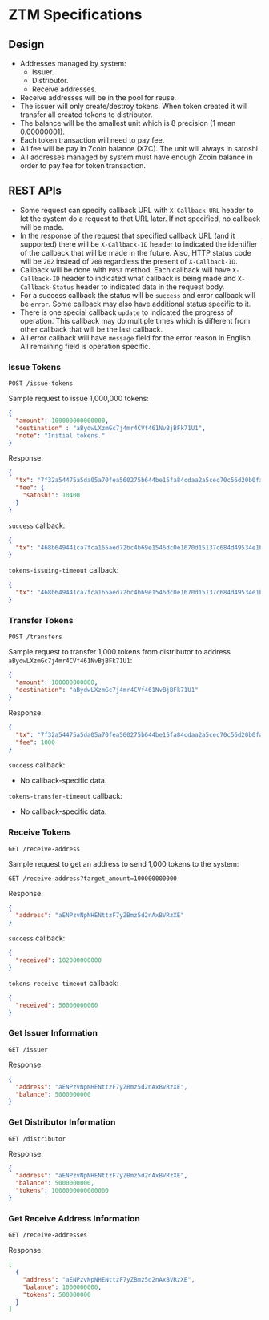 # ZTM Specifications

## Design

- Addresses managed by system:
  - Issuer.
  - Distributor.
  - Receive addresses.
- Receive addresses will be in the pool for reuse.
- The issuer will only create/destroy tokens. When token created it will transfer all created tokens to distributor.
- The balance will be the smallest unit which is 8 precision (1 mean 0.00000001).
- Each token transaction will need to pay fee.
- All fee will be pay in Zcoin balance (XZC). The unit will always in satoshi.
- All addresses managed by system must have enough Zcoin balance in order to pay fee for token transaction.

## REST APIs

- Some request can specify callback URL with `X-Callback-URL` header to let the system do a request to that URL later. If not specified, no callback will be made.
- In the response of the request that specified callback URL (and it supported) there will be `X-Callback-ID` header to indicated the identifier of the callback that will be made in the future. Also, HTTP status code will be `202` instead of `200` regardless the present of `X-Callback-ID`.
- Callback will be done with `POST` method. Each callback will have `X-Callback-ID` header to indicated what callback is being made and `X-Callback-Status` header to indicated data in the request body.
- For a success callback the status will be `success` and error callback will be `error`. Some callback may also have additional status specific to it.
- There is one special callback `update` to indicated the progress of operation. This callback may do multiple times which is different from other callback that will be the last callback.
- All error callback will have `message` field for the error reason in English. All remaining field is operation specific.

### Issue Tokens

```
POST /issue-tokens
```

Sample request to issue 1,000,000 tokens:

```json
{
  "amount": 100000000000000,
  "destination" : "aBydwLXzmGc7j4mr4CVf461NvBjBFk71U1",
  "note": "Initial tokens."
}
```

Response:

```json
{
  "tx": "7f32a54475a5da05a70fea560275b644be15fa84cdaa2a5cec70c56d20b0fad3",
  "fee": {
    "satoshi": 10400
  }
}
```

`success` callback:

```json
{
  "tx": "468b649441ca7fca165aed72bc4b69e1546dc0e1670d15137c684d49534e1b2c"
}
```

`tokens-issuing-timeout` callback:

```json
{
  "tx": "468b649441ca7fca165aed72bc4b69e1546dc0e1670d15137c684d49534e1b2c"
}
```

### Transfer Tokens

```
POST /transfers
```

Sample request to transfer 1,000 tokens from distributor to address `aBydwLXzmGc7j4mr4CVf461NvBjBFk71U1`:

```json
{
  "amount": 100000000000,
  "destination": "aBydwLXzmGc7j4mr4CVf461NvBjBFk71U1"
}
```

Response:

```json
{
  "tx": "7f32a54475a5da05a70fea560275b644be15fa84cdaa2a5cec70c56d20b0fad3",
  "fee": 1000
}
```

`success` callback:

- No callback-specific data.

`tokens-transfer-timeout` callback:

- No callback-specific data.

### Receive Tokens

```
GET /receive-address
```

Sample request to get an address to send 1,000 tokens to the system:

```
GET /receive-address?target_amount=100000000000
```

Response:

```json
{
  "address": "aENPzvNpNHENttzF7yZBmz5d2nAxBVRzXE"
}
```

`success` callback:

```json
{
  "received": 102000000000
}
```

`tokens-receive-timeout` callback:

```json
{
  "received": 50000000000
}
```

### Get Issuer Information

```
GET /issuer
```

Response:

```json
{
  "address": "aENPzvNpNHENttzF7yZBmz5d2nAxBVRzXE",
  "balance": 5000000000
}
```

### Get Distributor Information

```
GET /distributor
```

Response:

```json
{
  "address": "aENPzvNpNHENttzF7yZBmz5d2nAxBVRzXE",
  "balance": 5000000000,
  "tokens": 1000000000000000
}
```

### Get Receive Address Information

```
GET /receive-addresses
```

Response:

```json
[
  {
    "address": "aENPzvNpNHENttzF7yZBmz5d2nAxBVRzXE",
    "balance": 1000000000,
    "tokens": 500000000
  }
]
```
